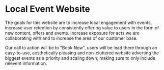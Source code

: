 # Local Event Website

The goals for this website are to increase local engagement with events, increase user retention by consistently offering value to users in the form of new content, offers and events. Increase exposure for acts we are collaborating with and to increase the area of our customer base.

Our call to action will be to "Book Now", users will be lead there through an easy-to-use, aesthetically pleasing and non-cluttered website adverting the biggest events as a priority and scaling down; making sure to only include relevent information.

